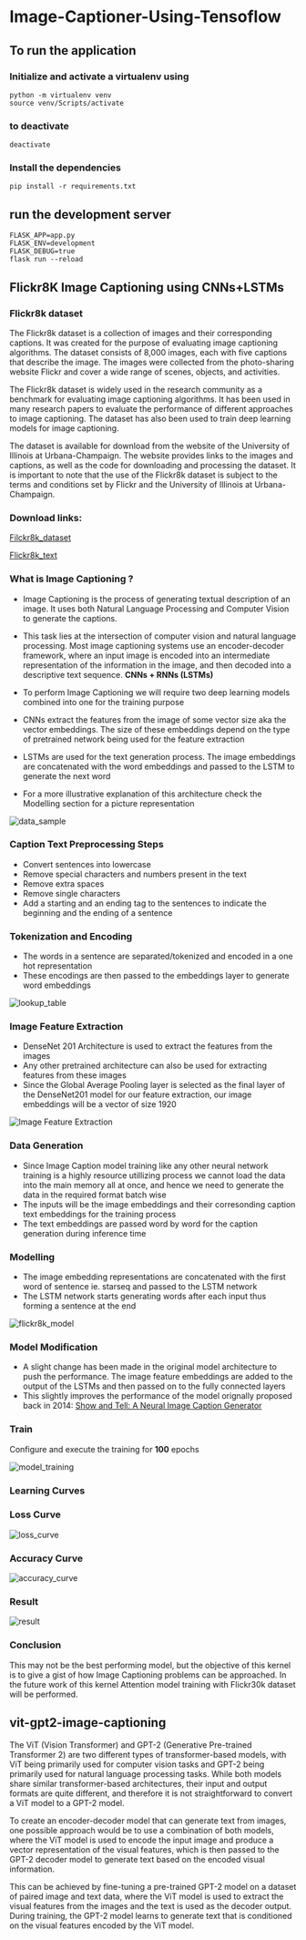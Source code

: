 # Image-Captioner-Using-Tensoflow

## To run the application
### Initialize and activate a virtualenv using
```
python -m virtualenv venv
source venv/Scripts/activate
```
### to deactivate 
```
deactivate
```
### Install the dependencies
```
pip install -r requirements.txt
```
## run the development server

```
FLASK_APP=app.py
FLASK_ENV=development
FLASK_DEBUG=true
flask run --reload
```

## Flickr8K Image Captioning using CNNs+LSTMs
### Flickr8k dataset

The Flickr8k dataset is a collection of images and their corresponding captions. It was created for the purpose of evaluating image captioning algorithms. The dataset consists of 8,000 images, each with five captions that describe the image. The images were collected from the photo-sharing website Flickr and cover a wide range of scenes, objects, and activities.


The Flickr8k dataset is widely used in the research community as a benchmark for evaluating image captioning algorithms. It has been used in many research papers to evaluate the performance of different approaches to image captioning. The dataset has also been used to train deep learning models for image captioning.

The dataset is available for download from the website of the University of Illinois at Urbana-Champaign. The website provides links to the images and captions, as well as the code for downloading and processing the dataset. It is important to note that the use of the Flickr8k dataset is subject to the terms and conditions set by Flickr and the University of Illinois at Urbana-Champaign.

### Download links:

[Filckr8k_dataset](https://github.com/jbrownlee/Datasets/releases/download/Flickr8k/Flickr8k_Dataset.zip)

[Flickr8k_text](https://github.com/jbrownlee/Datasets/releases/download/Flickr8k/Flickr8k_text.zip)

### What is Image Captioning ?

* Image Captioning is the process of generating textual description of an image. It uses both Natural Language Processing and Computer Vision to generate the captions.
* This task lies at the intersection of computer vision and natural language processing. Most image captioning systems use an encoder-decoder framework, where an input image is encoded into an intermediate representation of the information in the image, and then decoded into a descriptive text sequence.
**CNNs + RNNs (LSTMs)**

* To perform Image Captioning we will require two deep learning models combined into one for the training purpose
* CNNs extract the features from the image of some vector size aka the vector embeddings. The size of these embeddings depend on the type of pretrained network being used for the feature extraction
* LSTMs are used for the text generation process. The image embeddings are concatenated with the word embeddings and passed to the LSTM to generate the next word
* For a more illustrative explanation of this architecture check the Modelling section for a picture representation

![data_sample](/documentation/images/data_sample.png)

### Caption Text Preprocessing Steps

* Convert sentences into lowercase
* Remove special characters and numbers present in the text
* Remove extra spaces
* Remove single characters
* Add a starting and an ending tag to the sentences to indicate the beginning and the ending of a sentence

### Tokenization and Encoding

* The words in a sentence are separated/tokenized and encoded in a one hot representation
* These encodings are then passed to the embeddings layer to generate word embeddings

![lookup_table](/documentation/images/lookup_table.gif)

### Image Feature Extraction

* DenseNet 201 Architecture is used to extract the features from the images
* Any other pretrained architecture can also be used for extracting features from these images
* Since the Global Average Pooling layer is selected as the final layer of the DenseNet201 model for our feature extraction, our image embeddings will be a vector of size 1920

![Image Feature Extraction](/documentation/images/Image%20Feature%20Extraction.png)

### Data Generation
* Since Image Caption model training like any other neural network training is a highly resource utillizing process we cannot load the data into the main memory all at once, and hence we need to generate the data in the required format batch wise
* The inputs will be the image embeddings and their corresonding caption text embeddings for the training process
* The text embeddings are passed word by word for the caption generation during inference time


### Modelling
* The image embedding representations are concatenated with the first word of sentence ie. starseq and passed to the LSTM network
* The LSTM network starts generating words after each input thus forming a sentence at the end

![flickr8k_model](/documentation/images/model.png)

### Model Modification
* A slight change has been made in the original model architecture to push the performance. The image feature embeddings are added to the output of the LSTMs and then passed on to the fully connected layers
* This slightly improves the performance of the model orignally proposed back in 2014: [Show and Tell: A Neural Image Caption Generator](https://arxiv.org/pdf/1411.4555.pdf)

### Train
Configure and execute the training for **100** epochs

![model_training](/documentation/images/train.gif)

### Learning Curves

### Loss Curve
![loss_curve](/documentation/images/loss.png)

### Accuracy Curve
![accuracy_curve](/documentation/images/accuracy.png)

### Result

![result](/documentation/images/result.png)

### Conclusion

This may not be the best performing model, but the objective of this kernel is to give a gist of how Image Captioning problems can be approached. In the future work of this kernel Attention model training with Flickr30k dataset will be performed.
## vit-gpt2-image-captioning

The ViT (Vision Transformer) and GPT-2 (Generative Pre-trained Transformer 2) are two different types of transformer-based models, with ViT being primarily used for computer vision tasks and GPT-2 being primarily used for natural language processing tasks. While both models share similar transformer-based architectures, their input and output formats are quite different, and therefore it is not straightforward to convert a ViT model to a GPT-2 model.


To create an encoder-decoder model that can generate text from images, one possible approach would be to use a combination of both models, where the ViT model is used to encode the input image and produce a vector representation of the visual features, which is then passed to the GPT-2 decoder model to generate text based on the encoded visual information.


This can be achieved by fine-tuning a pre-trained GPT-2 model on a dataset of paired image and text data, where the ViT model is used to extract the visual features from the images and the text is used as the decoder output. During training, the GPT-2 model learns to generate text that is conditioned on the visual features encoded by the ViT model.

